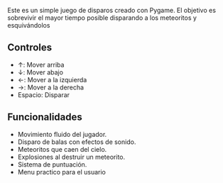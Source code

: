 Este es un simple juego de disparos creado con Pygame. El objetivo es sobrevivir el mayor tiempo posible disparando a los meteoritos y esquivándolos
## Controles

- ↑: Mover arriba
- ↓: Mover abajo
- ←: Mover a la izquierda
- →: Mover a la derecha
- Espacio: Disparar

## Funcionalidades

- Movimiento fluido del jugador.
- Disparo de balas con efectos de sonido.
- Meteoritos que caen del cielo.
- Explosiones al destruir un meteorito.
- Sistema de puntuación.
- Menu practico para el usuario
